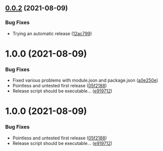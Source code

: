 ## [0.0.2](https://github.com/xdy/xdy-exploration-mode/compare/v0.0.1...v0.0.2) (2021-08-09)


### Bug Fixes

* Trying an automatic release ([12ac799](https://github.com/xdy/xdy-exploration-mode/commit/12ac7991e48896b81fb4de5217633522ae45bda0))

# 1.0.0 (2021-08-09)


### Bug Fixes

* Fixed various problems with module.json and package.json ([a0e250e](https://github.com/xdy/xdy-exploration-mode/commit/a0e250e9cd146d3beea9b80c316113956451443c))
* Pointless and untested first release ([05f2188](https://github.com/xdy/xdy-exploration-mode/commit/05f21886284e2b1e3da6f6ec30b886ead1d1b67b))
* Release script should be executable... ([e919712](https://github.com/xdy/xdy-exploration-mode/commit/e919712eb05be301a236b96a2a93c6f2303311ac))

# 1.0.0 (2021-08-09)


### Bug Fixes

* Pointless and untested first release ([05f2188](https://github.com/xdy/xdy-exploration-mode/commit/05f21886284e2b1e3da6f6ec30b886ead1d1b67b))
* Release script should be executable... ([e919712](https://github.com/xdy/xdy-exploration-mode/commit/e919712eb05be301a236b96a2a93c6f2303311ac))
